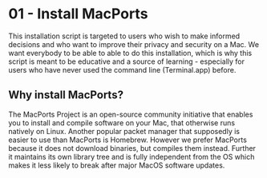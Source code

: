 # 01 - Install MacPorts

This installation script is targeted to users who wish to make informed decisions and who want to improve their privacy and security on a Mac. We want everybody to be able to able to do this installation, which is why this script is meant to be educative and a source of learning - especially for users who have never used the command line (Terminal.app) before.

## Why install MacPorts?

The MacPorts Project is an open-source community initiative that enables you to install and compile software on your Mac, that otherwise runs natively on Linux. Another popular packet manager that supposedly is easier to use than MacPorts is Homebrew. However we prefer MacPorts because it does not download binaries, but compiles them instead. Further it maintains its own library tree and is fully independent from the OS which makes it less likely to break after major MacOS software updates.
